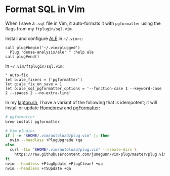 # Format SQL in Vim

When I save a `.sql` file in Vim,
it auto-formats it with `pgformatter`
using the flags from my `ftplugin/sql.vim`.

Install and configure
[ALE](https://github.com/dense-analysis/ale) in `~/.vimrc`:

```vim
call plug#begin('~/.vim/plugged')
  Plug 'dense-analysis/ale' " :help ale
call plug#end()
```

In `~/.vim/ftplugin/sql.vim`:

```vim
" Auto-fix
let b:ale_fixers = ['pgformatter']
let g:ale_fix_on_save = 1
let b:ale_sql_pgformatter_options = '--function-case 1 --keyword-case 2 --spaces 2 --no-extra-line'
```

In my [laptop.sh](https://github.com/croaky/laptop),
I have a variant of the following that is idempotent;
it will install or update [Homebrew](https://brew.sh/)
and [pgFormatter](https://github.com/darold/pgFormatter):

```bash
# pgformatter
brew install pgformatter

# Vim plugins
if [ -e "$HOME/.vim/autoload/plug.vim" ]; then
  nvim --headless +PlugUpgrade +qa
else
  curl -fLo "$HOME/.vim/autoload/plug.vim" --create-dirs \
    https://raw.githubusercontent.com/junegunn/vim-plug/master/plug.vim
fi
nvim --headless +PlugUpdate +PlugClean! +qa
nvim --headless +TSUpdate +qa
```
